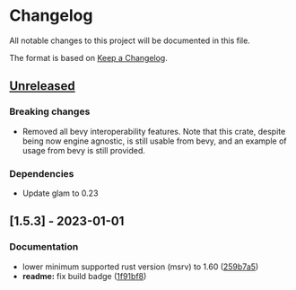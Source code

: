 # Changelog

All notable changes to this project will be documented in this file.

The format is based on [Keep a Changelog](https://keepachangelog.com/en/1.0.0/).


## [Unreleased]

### Breaking changes

* Removed all bevy interoperability features.
  Note that this crate, despite being now engine agnostic, is still usable from bevy, and an example of usage from bevy is still provided.


### Dependencies

* Update glam to 0.23


## [1.5.3] - 2023-01-01


### Documentation

* lower minimum supported rust version (msrv) to 1.60 ([259b7a5](https://github.com/jcornaz/impacted/commit/259b7a57ee36a602d12eb86e083d2a2df6897649))
* **readme:** fix build badge ([1f91bf8](https://github.com/jcornaz/impacted/commit/1f91bf88ee4a57eddc4a1ed4b47fc5ffea04e85d))


[Unreleased]: https://github.com/jcornaz/beancount_parser_2/compare/v1.5.3...HEAD
[1.5.4]: https://github.com/jcornaz/impacted/compare/v1.5.3...v1.5.4
